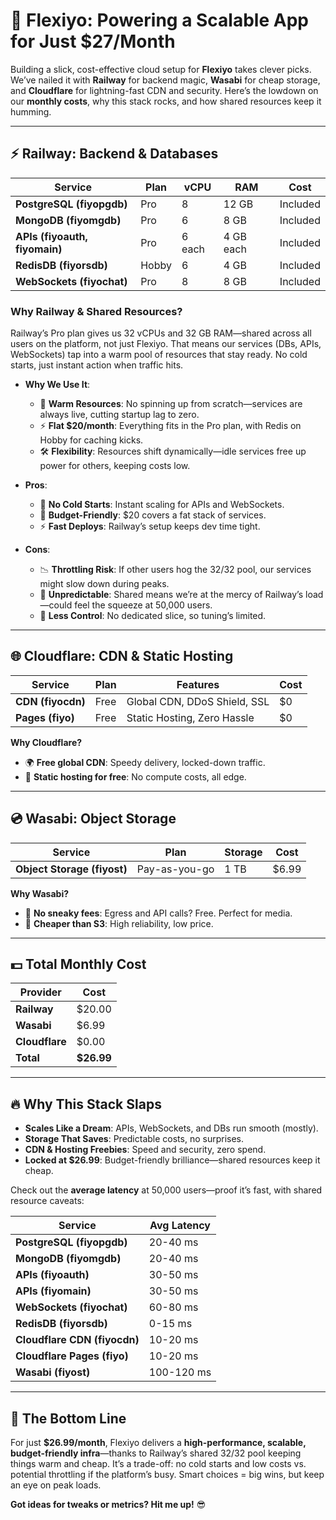 # 🚀 Flexiyo: Powering a Scalable App for Just $27/Month

Building a slick, cost-effective cloud setup for **Flexiyo** takes clever picks. We’ve nailed it with **Railway** for backend magic, **Wasabi** for cheap storage, and **Cloudflare** for lightning-fast CDN and security. Here’s the lowdown on our **monthly costs**, why this stack rocks, and how shared resources keep it humming.

---

## ⚡ **Railway: Backend & Databases**

| Service              | Plan  | vCPU | RAM   | Cost    |
|----------------------|-------|------|-------|---------|
| **PostgreSQL (fiyopgdb)** | Pro   | 8    | 12 GB | Included |
| **MongoDB (fiyomgdb)**    | Pro   | 6    | 8 GB  | Included |
| **APIs (fiyoauth, fiyomain)** | Pro   | 6 each | 4 GB each | Included |
| **RedisDB (fiyorsdb)**    | Hobby | 6    | 4 GB  | Included |
| **WebSockets (fiyochat)** | Pro   | 8    | 8 GB  | Included |

### Why Railway & Shared Resources?
Railway’s Pro plan gives us 32 vCPUs and 32 GB RAM—shared across all users on the platform, not just Flexiyo. That means our services (DBs, APIs, WebSockets) tap into a warm pool of resources that stay ready. No cold starts, just instant action when traffic hits.

- **Why We Use It**:  
  - 🌟 **Warm Resources**: No spinning up from scratch—services are always live, cutting startup lag to zero.  
  - ⚡ **Flat $20/month**: Everything fits in the Pro plan, with Redis on Hobby for caching kicks.  
  - 🛠 **Flexibility**: Resources shift dynamically—idle services free up power for others, keeping costs low.

- **Pros**:  
  - 🚀 **No Cold Starts**: Instant scaling for APIs and WebSockets.  
  - 💸 **Budget-Friendly**: $20 covers a fat stack of services.  
  - ⚡ **Fast Deploys**: Railway’s setup keeps dev time tight.

- **Cons**:  
  - 📉 **Throttling Risk**: If other users hog the 32/32 pool, our services might slow down during peaks.  
  - 🤔 **Unpredictable**: Shared means we’re at the mercy of Railway’s load—could feel the squeeze at 50,000 users.  
  - 🔧 **Less Control**: No dedicated slice, so tuning’s limited.

---

## 🌐 **Cloudflare: CDN & Static Hosting**

| Service          | Plan | Features                       | Cost |
|------------------|------|--------------------------------|------|
| **CDN (fiyocdn)**| Free | Global CDN, DDoS Shield, SSL   | $0   |
| **Pages (fiyo)** | Free | Static Hosting, Zero Hassle    | $0   |

**Why Cloudflare?**  
- 🌍 **Free global CDN**: Speedy delivery, locked-down traffic.  
- 📄 **Static hosting for free**: No compute costs, all edge.

---

## 💿 **Wasabi: Object Storage**

| Service           | Plan         | Storage | Cost    |
|-------------------|--------------|---------|---------|
| **Object Storage (fiyost)** | Pay-as-you-go | 1 TB    | $6.99   |

**Why Wasabi?**  
- 💸 **No sneaky fees**: Egress and API calls? Free. Perfect for media.  
- 🏦 **Cheaper than S3**: High reliability, low price.

---

## 💵 **Total Monthly Cost**

| Provider      | Cost    |
|---------------|---------|
| **Railway**   | $20.00  |
| **Wasabi**    | $6.99   |
| **Cloudflare**| $0.00   |
| **Total**     | **$26.99** |

---

## 🔥 **Why This Stack Slaps**

- **Scales Like a Dream**: APIs, WebSockets, and DBs run smooth (mostly).  
- **Storage That Saves**: Predictable costs, no surprises.  
- **CDN & Hosting Freebies**: Speed and security, zero spend.  
- **Locked at $26.99**: Budget-friendly brilliance—shared resources keep it cheap.

Check out the **average latency** at 50,000 users—proof it’s fast, with shared resource caveats:

| Service                  | Avg Latency  |
|--------------------------|--------------|
| **PostgreSQL (fiyopgdb)**| 20-40 ms     |
| **MongoDB (fiyomgdb)**   | 20-40 ms     |
| **APIs (fiyoauth)**      | 30-50 ms     |
| **APIs (fiyomain)**      | 30-50 ms     |
| **WebSockets (fiyochat)**| 60-80 ms     |
| **RedisDB (fiyorsdb)**   | 0-15 ms      |
| **Cloudflare CDN (fiyocdn)** | 10-20 ms |
| **Cloudflare Pages (fiyo)**  | 10-20 ms |
| **Wasabi (fiyost)**      | 100-120 ms   |

---

## 🌟 **The Bottom Line**
For just **$26.99/month**, Flexiyo delivers a **high-performance, scalable, budget-friendly infra**—thanks to Railway’s shared 32/32 pool keeping things warm and cheap. It’s a trade-off: no cold starts and low costs vs. potential throttling if the platform’s busy. Smart choices = big wins, but keep an eye on peak loads.

**Got ideas for tweaks or metrics? Hit me up!** 😎
